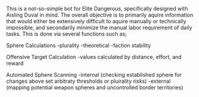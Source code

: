 This is a not-so-simple bot for Elite Dangerous, specifically designed with Aisling Duval in mind.
The overall objective is to primarily aquire information that would either be extensively difficult to aquire manually or technically impossible, and secondarily minimize the manual labor requirement of daily tasks.
This is done via several functions such as;

Sphere Calculations
  -plurality
  -theoretical
  -faction stability

Offensive Target Calculation
  -values calculated by distance, effort, and reward

Automated Sphere Scanning
  -internal (checking established sphere for changes above set arbitraty thresholds or pluirality risks)
  -external (mapping potential weapon spheres and uncontrolled border territories)
